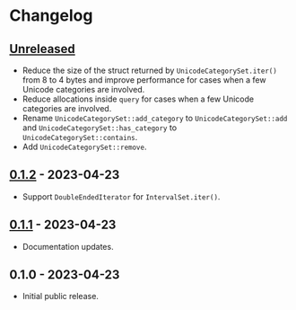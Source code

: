 # Changelog

## [Unreleased]

- Reduce the size of the struct returned by `UnicodeCategorySet.iter()` from 8 to 4 bytes and improve performance for
  cases when a few Unicode categories are involved.
- Reduce allocations inside `query` for cases when a few Unicode categories are involved.
- Rename `UnicodeCategorySet::add_category` to `UnicodeCategorySet::add` and `UnicodeCategorySet::has_category` to `UnicodeCategorySet::contains`.
- Add `UnicodeCategorySet::remove`.

## [0.1.2] - 2023-04-23

- Support `DoubleEndedIterator` for `IntervalSet.iter()`.

## [0.1.1] - 2023-04-23

- Documentation updates.

## 0.1.0 - 2023-04-23

- Initial public release.

[Unreleased]: https://github.com/Stranger6667/unicode-intervals/compare/rust-v0.1.2...HEAD
[0.1.2]: https://github.com/Stranger6667/unicode-intervals/compare/rust-v0.1.1...rust-v0.1.2
[0.1.1]: https://github.com/Stranger6667/unicode-intervals/compare/rust-v0.1.0...rust-v0.1.1
